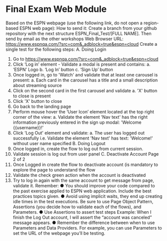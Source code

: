 # Final Exam Web Module
Based on the ESPN webpage (use the following link, do not open a region-based
ESPN web page):
How to send it: Create a branch from your github repository with the next structure
ESPN_Final_Test/[FULL NAME]. Then send by email as the other workshops
Web Browser URL: https://www.espnqa.com/?src=com&_adblock=true&espn=cloud
Create a single test for the following steps:
A. Doing Login
1. Go to https://www.espnqa.com/?src=com&_adblock=true&espn=cloud
2. Click ‘Log in’ element - Validate a modal is present and contains:
a. ‘ESPN’ Logo
b. ‘Log In’ button
c. ‘Sign Up’ button
3. Once logged in, go to 'Watch' and validate that at least one carousel is present:
a. Each card in the carousel has a title and a small description about
streaming source
4. Click on the second card in the first carousel and validate
a. 'X' button to close is present
5. Click 'X' button to close
6. Go back to the landing page
7. Perform mouse hover the ‘User Icon’ element located at the top right corner of
the view:
a. Validate the element 'Nav text' has the right information previously
entered in the sign up modal: 'Welcome {{username}}!'
8. Click 'Log Out' element and validate:
a. The user has logged out successfully i.e. Validate the element 'Nav text'
has text: 'Welcome!' without user name specified
B. Doing Logout
1. Once logged in, create the flow to log out from current session.
2. Validate session is log out from user panel
C. Deactivate Account
Page 2 of 2
1. Once Logged in create the flow to deactivate account (is mandatory to explore
the page to understand the flow
2. Validate the check green action when the account is deactivated
3. Try to log in again with the same account to get message from page, validate it.
Remember:
● You should improve your code compared to the past exercise applied to
ESPN web application. Include the best practices topics given.
● Avoid using implicit waits, they end up creating idle times in the test executions.
Be sure to use Page Object Pattern, Assertions (you decide how to validate each of
the flows), and Parameters.
● Use Assertions to assert test steps
Example: When I finish the Log Out account, I will assert the “account was
canceled” message appears.
● Remember the difference between when to use Parameters and Data
Providers. For example, you can use Parameters to set the URL of the
webpage you’ll be testing.
